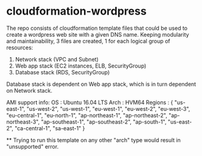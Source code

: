 # cloudformation-wordpress

The repo consists of cloudformation template files that could be used to create a wordpress web site with a given DNS name. Keeping modularity and maintainability, 3 files are created, 1 for each logical group of resources:
  1. Network stack (VPC and Subnet)
  2. Web app stack (EC2 instances, ELB, SecurityGroup)
  3. Database stack (RDS, SecurityGroup)

Database stack is dependent on Web app stack, which is in turn dependent on Network stack.

AMI support info:
  OS : Ubuntu 16.04 LTS
  Arch : HVM64
  Regions : {
            "us-east-1",
            "us-west-2",
            "us-west-1",
            "eu-west-1",
            "eu-west-2",
            "eu-west-3",
            "eu-central-1",
            "eu-north-1",
            "ap-northeast-1",
            "ap-northeast-2",
            "ap-northeast-3",
            "ap-southeast-1",
            "ap-southeast-2",
            "ap-south-1",
            "us-east-2",
            "ca-central-1",
            "sa-east-1"
            }

** Trying to run this template on any other "arch" type would result in "unsupported" error.
